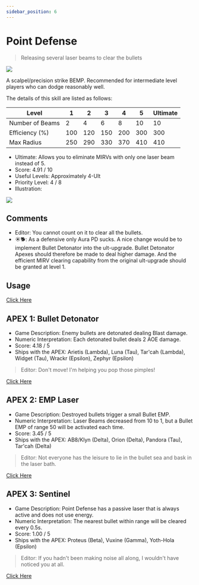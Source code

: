 ```yaml
---
sidebar_position: 6
---
```


# Point Defense

> Releasing several laser beams to clear the bullets

<img src="/terms/pd.png" style={{zoom:1.25}}/>

A scalpel/precision strike BEMP. Recommended for intermediate level players who can dodge reasonably well.

The details of this skill are listed as follows:

| Level           | 1    | 2    | 3    | 4    | 5    | Ultimate |
| --------------- | ---- | ---- | ---- | ---- | ---- | -------- |
| Number of Beams | 2    | 4    | 6    | 8    | 10   | 10       |
| Efficiency (%)  | 100  | 120  | 150  | 200  | 300  | 300      |
| Max Radius      | 250  | 290  | 330  | 370  | 410  | 410      |

- Ultimate: Allows you to eliminate MIRVs with only one laser beam instead of 5.
- Score: 4.91 / 10
- Useful Levels: Approximately 4-Ult
- Priority Level: 4 / 8
- Illustration:

<img src="/skills/pd.gif" style={{zoom:1}}/>

## Comments

- Editor: You cannot count on it to clear all the bullets.
- ☀🐕: As a defensive only Aura PD sucks. A nice change would be to implement Bullet Detonator into the ult-upgrade. Bullet Detonator Apexes should therefore be made to deal higher damage. And the efficient MIRV clearing capability from the original ult-upgrade should be granted at level 1. 

## Usage

[Click Here](https://gamefaqs.gamespot.com/iphone/193681-phoenix-ii/faqs/76704/auras#point-defence)

## APEX 1: Bullet Detonator

- Game Description: Enemy bullets are detonated dealing Blast damage.
- Numeric Interpretation: Each detonated bullet deals 2 AOE damage.
- Score: 4.18 / 5
- Ships with the APEX: Arietis (Lambda), Luna (Tau), Tar'cah (Lambda), Widget (Tau), Wrackr (Epsilon), Zephyr (Epsilon)

> Editor: Don't move! I'm helping you pop those pimples!

[Click Here](https://gamefaqs.gamespot.com/iphone/193681-phoenix-ii/faqs/76704/apexes-aura#bullet-detonator-pd)

## APEX 2: EMP Laser

- Game Description: Destroyed bullets trigger a small Bullet EMP.
- Numeric Interpretation: Laser Beams decreased from 10 to 1, but a Bullet EMP of range 50 will be activated each time.
- Score: 3.45 / 5
- Ships with the APEX: AB8/Klyn (Delta), Orion (Delta), Pandora (Tau), Tar'cah (Delta)

> Editor: Not everyone has the leisure to lie in the bullet sea and bask in the laser bath.

[Click Here](https://gamefaqs.gamespot.com/iphone/193681-phoenix-ii/faqs/76704/apexes-aura#emp-laser)

## APEX 3: Sentinel

- Game Description: Point Defense has a passive laser that is always active and does not use energy.
- Numeric Interpretation: The nearest bullet within range will be cleared every 0.5s.
- Score: 1.00 / 5
- Ships with the APEX: Proteus (Beta), Vuxine (Gamma), Yoth-Hola (Epsilon)

> Editor: If you hadn't been making noise all along, I wouldn't have noticed you at all.

[Click Here](https://gamefaqs.gamespot.com/iphone/193681-phoenix-ii/faqs/76704/apexes-aura#sentinel)
